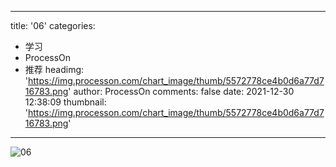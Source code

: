 
---
title: '06'
categories: 
 - 学习
 - ProcessOn
 - 推荐
headimg: 'https://img.processon.com/chart_image/thumb/5572778ce4b0d6a77d716783.png'
author: ProcessOn
comments: false
date: 2021-12-30 12:38:09
thumbnail: 'https://img.processon.com/chart_image/thumb/5572778ce4b0d6a77d716783.png'
---

<div>   
<img class="thumb" alt="06" src="https://img.processon.com/chart_image/thumb/5572778ce4b0d6a77d716783.png" referrerpolicy="no-referrer">
<p></p>  
</div>
            